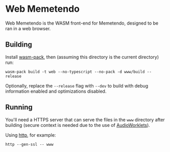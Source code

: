 # Web Memetendo

Web Memetendo is the WASM front-end for Memetendo, designed to be ran in a
web browser.

## Building

Install [wasm-pack](https://github.com/rustwasm/wasm-pack), then (assuming this
directory is the current directory) run:

```
wasm-pack build -t web --no-typescript --no-pack -d www/build --release
```

Optionally, replace the `--release` flag with `--dev` to build with debug
information enabled and optimizations disabled.

## Running

You'll need a HTTPS server that can serve the files in the `www` directory after
building (secure context is needed due to the use of
[AudioWorklets](https://developer.mozilla.org/en-US/docs/Web/API/AudioWorklet)).


Using [http](https://github.com/thecoshman/http), for example:

```
http --gen-ssl -- www
```
